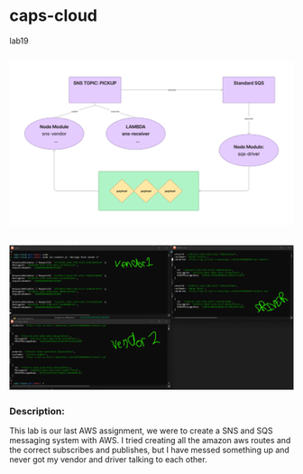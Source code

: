 # caps-cloud

lab19

## ![uml](./UML19.png)
## ![Lab19 running](UML-lab19-running.png)

### Description:
  This lab is our last AWS assignment, we were to create a SNS and SQS messaging system with AWS. I tried creating all the amazon aws routes and the correct subscribes and publishes, but I have messed something up and never got my vendor and driver talking to each other. 